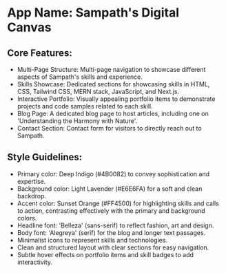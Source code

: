 # **App Name**: Sampath's Digital Canvas

## Core Features:

- Multi-Page Structure: Multi-page navigation to showcase different aspects of Sampath's skills and experience.
- Skills Showcase: Dedicated sections for showcasing skills in HTML, CSS, Tailwind CSS, MERN stack, JavaScript, and Next.js.
- Interactive Portfolio: Visually appealing portfolio items to demonstrate projects and code samples related to each skill.
- Blog Page: A dedicated blog page to host articles, including one on 'Understanding the Harmony with Nature'.
- Contact Section: Contact form for visitors to directly reach out to Sampath.

## Style Guidelines:

- Primary color: Deep Indigo (#4B0082) to convey sophistication and expertise.
- Background color: Light Lavender (#E6E6FA) for a soft and clean backdrop.
- Accent color: Sunset Orange (#FF4500) for highlighting skills and calls to action, contrasting effectively with the primary and background colors.
- Headline font: 'Belleza' (sans-serif) to reflect fashion, art and design.
- Body font: 'Alegreya' (serif) for the blog and longer text passages.
- Minimalist icons to represent skills and technologies.
- Clean and structured layout with clear sections for easy navigation.
- Subtle hover effects on portfolio items and skill badges to add interactivity.